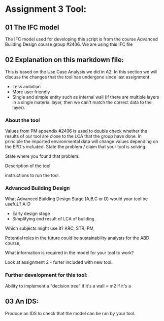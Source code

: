 # Assignment 3 Tool:

## 01 The IFC model
The IFC model used for developing this script is from the course Advanced Building Design course group #2406.
We are using this IFC file 

## 02 Explanation on this markdown file:
This is based on the Use Case Analysis we did in A2. In this section we will discuss the changes that the tool has undergone since last assignment.

- Less ambition  
- More user friendly
- Single and simple entity such as internal wall (if there are multiple layers in a single material layer, then we can't match the correct data to the layer).
### About the tool

Values from PM appendix #2406 is used to double check whether the results of our tool are close to the LCA that the group have done.
In principle the imported environmental data will change values depending on the EPD's included. 
State the problem / claim that your tool is solving.

State where you found that problem.

Description of the tool

instructions to run the tool.

### Advanced Building Design
What Advanced Building Design Stage (A,B,C or D) would your tool be usefuL?
A-D
- Early design stage 
- Simplifying end result of LCA of building.
  
Which subjects might use it?
ARC, STR, PM, 

Potential roles in the future could be sustainability analysts for the ABD course, 

What information is required in the model for your tool to work?

Look at assignment 2 - furter included with new tool.

### Further development for this tool:

Ability to implement a "decision tree" if it's a wall = m2 if it's a 

## 03 An IDS:
Produce an IDS to check that the model can be run by your tool.

